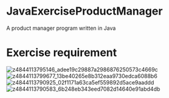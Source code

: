 # JavaExerciseProductManager
A product manager program written in Java

# Exercise requirement

![z4844113795146_adee19c29887a2986876250573c4669c](https://github.com/AtelierMizumi/JavaExerciseProductManager/assets/95968103/b24cfb15-1850-4557-b6f0-8b8ca9532b6e)
![z4844113799677_13be40265e8b312eaa9730edca6088b6](https://github.com/AtelierMizumi/JavaExerciseProductManager/assets/95968103/073f8f0e-97e7-4156-b8ae-c0f1a3fac5fb)
![z4844113790925_02f1171a63ca5ef559892d5ace9aaddd](https://github.com/AtelierMizumi/JavaExerciseProductManager/assets/95968103/17aa9a61-0781-4711-a9af-7aed04cacd1c)
![z4844113790583_6b248eb343eed7082d14640e91abd4db](https://github.com/AtelierMizumi/JavaExerciseProductManager/assets/95968103/bd879055-6fef-46af-b9d3-9b90b0426aa5)
